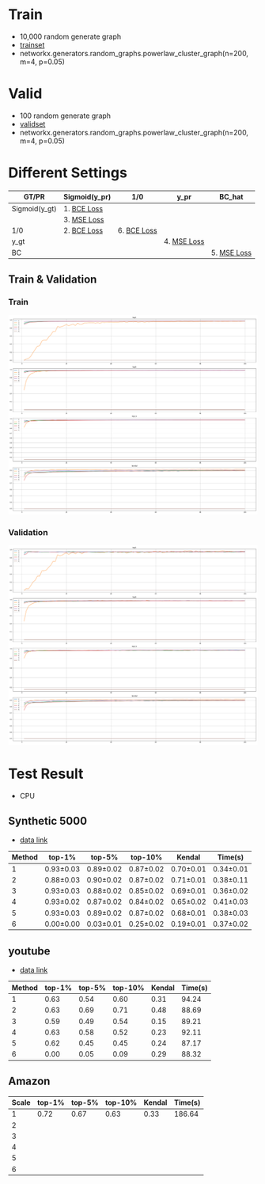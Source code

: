 # Train
- 10,000 random generate graph
- [trainset](./../hw1_data/train/200)
- networkx.generators.random_graphs.powerlaw_cluster_graph(n=200, m=4, p=0.05)

# Valid
- 100 random generate graph
- [validset](./../hw1_data/valid/200)
- networkx.generators.random_graphs.powerlaw_cluster_graph(n=200, m=4, p=0.05)


# Different Settings

| GT/PR         | Sigmoid(y_pr)                 | 1/0                           | y_pr                          | BC_hat                        |  
|---------------|-------------------------------|-------------------------------|-------------------------------|-------------------------------|
| Sigmoid(y_gt) | 1. [BCE Loss](2021-03-19%2018-48/) |                               |                               |                               |  
|               | 3. [MSE Loss](2021-03-19%2018-51/) |                               |                               |                               |  
| 1/0           | 2. [BCE Loss](2021-03-19%2018-50/) | 6. [BCE Loss](2021-03-21%2014-49/) |                               |                               |  
| y_gt          |                               |                               | 4. [MSE Loss](2021-03-21%2004-11/) |                               |  
| BC            |                               |                               |                               | 5. [MSE Loss](2021-03-21%2004-04/) |  


## Train & Validation

### Train
![](training.png)

### Validation
![](validation.png)


# Test Result
- CPU

## Synthetic 5000
- [data link](./../hw1_data/Synthetic/5000)

| Method | top-1% | top-5% | top-10% | Kendal | Time(s) |
|----|----|----|----|----|----|
| 1 |  0.93±0.03      | 0.89±0.02     | 0.87±0.02     | 0.70±0.01     | 0.34±0.01     |
| 2 | 0.88±0.03 | 0.90±0.02     | 0.87±0.02     | 0.71±0.01     | 0.38±0.11     |
| 3 | 0.93±0.03 | 0.88±0.02     | 0.85±0.02     | 0.69±0.01     | 0.36±0.02     |
| 4 | 0.93±0.02 | 0.87±0.02     | 0.84±0.02     | 0.65±0.02     | 0.41±0.03     |
| 5 | 0.93±0.03 | 0.89±0.02     | 0.87±0.02     | 0.68±0.01     | 0.38±0.03     |
| 6 | 0.00±0.00 | 0.03±0.01     | 0.25±0.02     | 0.19±0.01     | 0.37±0.02     |

## youtube
- [data link](./../hw1_data/youtube)

| Method | top-1% | top-5% | top-10% | Kendal | Time(s) |
|----|----|----|----|----|----|
| 1 |  0.63      | 0.54     | 0.60     | 0.31     | 94.24     |
| 2 | 0.63 | 0.69     | 0.71     | 0.48     | 88.69    |
| 3 | 0.59 | 0.49     | 0.54     | 0.15     | 89.21     |
| 4 | 0.63 | 0.58     | 0.52     | 0.23     | 92.11     |
| 5 | 0.62 | 0.45     | 0.45     | 0.24     | 87.17    |
| 6 | 0.00 | 0.05     | 0.09     | 0.29    | 88.32     |


## Amazon
| Scale | top-1% | top-5% | top-10% | Kendal | Time(s) |
|----|----|----|----|----|----|
| 1 |    0.72    |     0.67      |    0.63    |   0.33    |   186.64    |
| 2 |          |           |       |       |      |
| 3 |            |           |              |        |       |
| 4 |         |     |     |      |      |
| 5 |            |           |       |      |        |
| 6 |            |           |       |      |        |